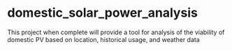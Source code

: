 # domestic_solar_power_analysis
This project when complete will provide a tool for analysis of the viability of domestic PV based on location, historical usage, and weather data
